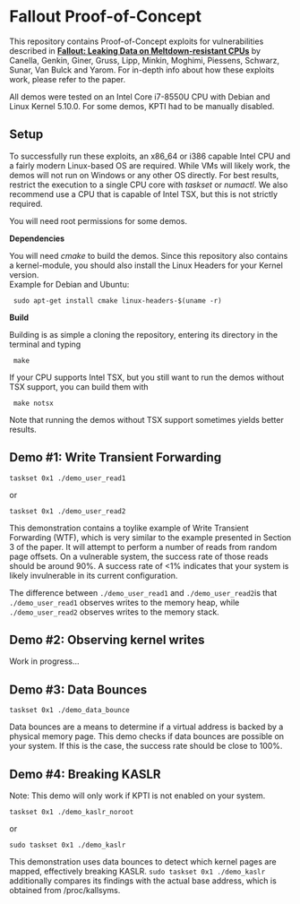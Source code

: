 # Fallout Proof-of-Concept

This repository contains Proof-of-Concept exploits for vulnerabilities described in [**Fallout: Leaking Data on Meltdown-resistant CPUs**](https://mdsattacks.com/files/fallout.pdf) by Canella, Genkin, Giner, Gruss, Lipp, Minkin, Moghimi, Piessens, Schwarz, Sunar, Van Bulck and Yarom.
For in-depth info about how these exploits work, please refer to the paper.

All demos were tested on an Intel Core i7-8550U CPU with Debian and Linux Kernel 5.10.0. For some demos, KPTI had to be manually disabled. 

## Setup

To successfully run these exploits, an x86_64 or i386 capable Intel CPU and a fairly modern Linux-based OS are required.
While VMs will likely work, the demos will not run on Windows or any other OS directly. For best results, restrict the execution to a single CPU
core with _taskset_ or _numactl_. We also recommend use a CPU that is capable of Intel TSX, but this is not strictly required.  

You will need root permissions for some demos.

**Dependencies**

You will need _cmake_ to build the demos. Since this repository also contains a kernel-module, you should also install the Linux Headers for your Kernel version.  
Example for Debian and Ubuntu:
<!-- prettier-ignore -->
```shell
 sudo apt-get install cmake linux-headers-$(uname -r) 
 ```
**Build**

Building is as simple a cloning the repository, entering its directory in the terminal and typing
```shell
 make
 ```
If your CPU supports Intel TSX, but you still want to run the demos without TSX support, you can build them with
```shell
 make notsx
 ```
Note that running the demos without TSX support sometimes yields better results.

## Demo #1: Write Transient Forwarding

```shell
taskset 0x1 ./demo_user_read1
 ```
or 
```shell
taskset 0x1 ./demo_user_read2
 ```
This demonstration contains a toylike example of Write Transient Forwarding (WTF),
which is very similar to the example presented in Section 3 of the paper. It will attempt 
to perform a number of reads from random page offsets. On a vulnerable system, the success 
rate of those reads should be around 90%. A success rate of <1% indicates that your system is
likely invulnerable in its current configuration.

The difference between ```./demo_user_read1``` and ```./demo_user_read2```is that ```./demo_user_read1```
observes writes to the memory heap, while ```./demo_user_read2``` observes writes to the memory stack. 

## Demo #2: Observing kernel writes

Work in progress...

## Demo #3: Data Bounces

```shell
taskset 0x1 ./demo_data_bounce
 ```

Data bounces are a means to determine if a virtual address is backed by a physical memory page.
This demo checks if data bounces are possible on your system. If this is the case, the success rate should be close to 100%. 

## Demo #4: Breaking KASLR

Note: This demo will only work if KPTI is not enabled on your system.

```shell
taskset 0x1 ./demo_kaslr_noroot
 ```
or
```shell
sudo taskset 0x1 ./demo_kaslr
 ```


This demonstration uses data bounces to detect which kernel pages are mapped, effectively breaking KASLR.
```sudo taskset 0x1 ./demo_kaslr``` additionally compares its findings with the actual base address, which is obtained from /proc/kallsyms.

